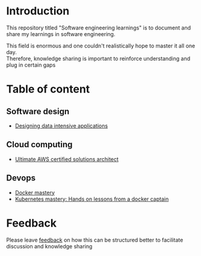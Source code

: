 # Introduction

This repository titled "Software engineering learnings" is to document and share my learnings in software engineering.

This field is enormous and one couldn't realistically hope to master it all one day.  
Therefore, knowledge sharing is important to reinforce understanding and plug in certain gaps

# Table of content

## Software design

- [Designing data intensive applications](designing-data-intensive-applications)

## Cloud computing

- [Ultimate AWS certified solutions architect](ultimate-aws-certified-solutions-architect)

## Devops

- [Docker mastery](docker-mastery)
- [Kubernetes mastery: Hands on lessons from a docker captain](kubernetes-mastery)

# Feedback

Please leave [feedback](https://github.com/hanchiang/software-engineering-learnings/issues) on how this can be structured better to facilitate discussion and knowledge sharing
